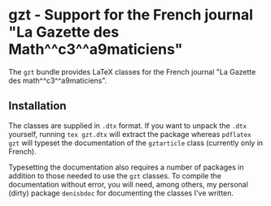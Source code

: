 gzt - Support for the French journal "La Gazette des Math^^c3^^a9maticiens"
=====================================================================

The `gzt` bundle provides LaTeX classes for the French journal "La Gazette des
math^^c3^^a9maticiens".

Installation
------------

The classes are supplied in `.dtx` format.  If you want to unpack the `.dtx`
yourself, running `tex gzt.dtx` will extract the package whereas
`pdflatex gzt` will typeset the documentation of the `gztarticle` class
(currently only in French).

Typesetting the documentation also requires a number of packages in addition to
those needed to use the `gzt` classes.  To compile the documentation without
error, you will need, among others, my personal (dirty) package `denisbdoc` for
documenting the classes I've written.

